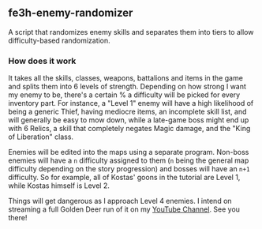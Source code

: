 ## fe3h-enemy-randomizer

A script that randomizes enemy skills and separates them into tiers to allow difficulty-based randomization.

### How does it work

It takes all the skills, classes, weapons, battalions and items in the game and splits them into 6 levels of strength. Depending on how strong I want my enemy to be, there's a certain % a difficulty will be picked for every inventory part.
For instance, a "Level 1" enemy will have a high likelihood of being a generic Thief, having mediocre items, an incomplete skill list, and will generally be easy to mow down, while a late-game boss might end up with 6 Relics, a skill that completely negates Magic damage, and the "King of Liberation" class.

Enemies will be edited into the maps using a separate program. Non-boss enemies will have a `n` difficulty assigned to them (`n` being the general map difficulty depending on the story progression) and bosses will have an `n+1` difficulty. So for example, all of Kostas' goons in the tutorial are Level 1, while Kostas himself is Level 2.

Things will get dangerous as I approach Level 4 enemies. I intend on streaming a full Golden Deer run of it on my [YouTube Channel](https://youtube.com/@n_tonio36). See you there!
